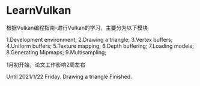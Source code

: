 # LearnVulkan

根据Vulkan编程指南-进行Vulkan的学习，主要分为以下模块

1.Development environment;
2.Drawing a triangle;
3.Vertex buffers;
4.Uniform buffers;
5.Texture mapping;
6.Depth buffering;
7.Loading models;
8.Generating Mipmaps;
9.Multisampling;

1月初开始，论文工作影响2周左右

Until 2021/1/22 Friday.  Drawing a triangle Finished.